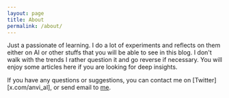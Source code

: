 ```yaml
---
layout: page
title: About
permalink: /about/
---
```


Just a passionate of learning. I do a lot of experiments and reflects on them either on AI or other stuffs that you will be able to see in this blog. I don't walk with the trends I rather question it and go reverse if necessary. You will enjoy some articles here if you are looking for deep insights.

If you have any questions or suggestions, you can contact me on [Twitter][x.com/anvi_al], or send email to [me](mailto:e.anvi@pinealai.net). 
  
